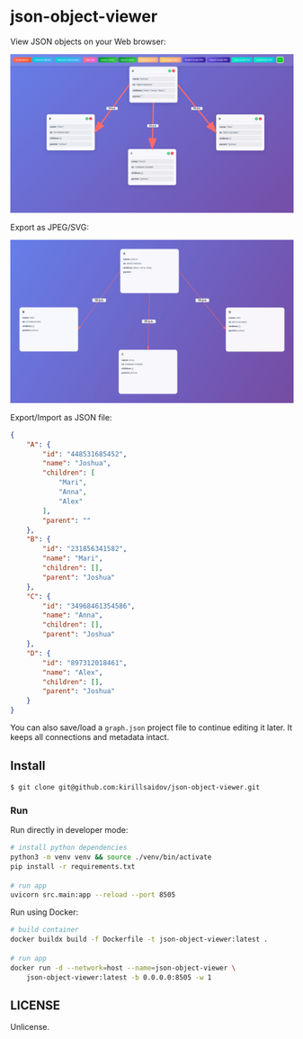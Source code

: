 # json-object-viewer
View JSON objects on your Web browser:

<img src="assets/ui.png" width="720">

Export as JPEG/SVG:

<img src="assets/export_image.jpg" width="720">

Export/Import as JSON file:

```json
{
    "A": {
        "id": "448531685452",
        "name": "Joshua",
        "children": [
            "Mari",
            "Anna",
            "Alex"
        ],
        "parent": ""
    },
    "B": {
        "id": "231856341582",
        "name": "Mari",
        "children": [],
        "parent": "Joshua"
    },
    "C": {
        "id": "34968461354586",
        "name": "Anna",
        "children": [],
        "parent": "Joshua"
    },
    "D": {
        "id": "897312018461",
        "name": "Alex",
        "children": [],
        "parent": "Joshua"
    }
}
```
You can also save/load a `graph.json` project file to continue editing it later. It keeps all connections and metadata intact.

## Install
```sh
$ git clone git@github.com:kirillsaidov/json-object-viewer.git
```

### Run
Run directly in developer mode:
```sh
# install python dependencies
python3 -m venv venv && source ./venv/bin/activate
pip install -r requirements.txt

# run app
uvicorn src.main:app --reload --port 8505
```

Run using Docker:
```sh
# build container
docker buildx build -f Dockerfile -t json-object-viewer:latest .

# run app
docker run -d --network=host --name=json-object-viewer \
    json-object-viewer:latest -b 0.0.0.0:8505 -w 1
```

## LICENSE
Unlicense.
